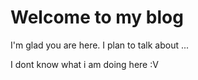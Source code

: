 # Welcome to my blog

I'm glad you are here. I plan to talk about ...

I dont know what i am doing here :V
